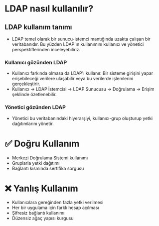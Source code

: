# LDAP nasıl kullanılır?
## LDAP kullanım tanımı
- LDAP temel olarak bir sunucu-istemci mantığında uzakta çalışan bir veritabanıdır. Bu yüzden LDAP'ın kullanımını kullanıcı ve yönetici perspektiflerinden inceleyebiliriz.
### Kullanıcı gözünden LDAP
- Kullanıcı farkında olmasa da LDAP'ı kullanır. Bir sisteme girişini yapar erişebileceği verilere ulaşabilir veya bu verilerde işlemlerini gerçekleştirir.
- Kullanıcı -> LDAP İstemcisi -> LDAP Sunucusu -> Doğrulama -> Erişim şeklinde özetlenebilir.
### Yönetici gözünden LDAP
- Yönetici bu veritabanındaki hiyerarşiyi, kullanıcı-grup oluşturup yetki dağıtımlarını yönetir.
# ✅ Doğru Kullanım
- Merkezi Doğrulama Sistemi kullanımı
- Gruplarla yetki dağıtımı
- Bağlantı kısmında sertifika sorgusu
# ❌ Yanlış Kullanım
- Kullanıcılara gereğinden fazla yetki verilmesi
- Her bir uygulama için farklı hesap açılması
- Şifresiz bağlantı kullanımı
- Düzensiz ağaç yapısı kurgusu

